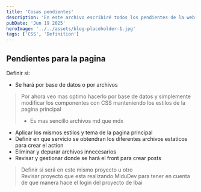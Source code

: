 ```yaml
---
title: 'Cosas pendientes'
description: 'En este archivo escribiré todos los pendientes de la web'
pubDate: 'Jun 19 2025'
heroImage: '../../assets/blog-placeholder-1.jpg'
tags: ['CSS', 'Definition']
---
```


## Pendientes para la pagina

Definir si:
- Se hará por base de datos o por archivos

> Por ahora veo mas optimo hacerlo por base de datos y simplemente modificar los componentes con CSS manteniendo los estilos de la pagina principal<br>
> - Es mas sencillo archivos md que mdx

- Aplicar los mismos estilos y tema de la pagina principal
- Definir en que servicio se obtendran los diferentes archivos estaticos para crear el action
- Eliminar y depurar archivos innecesarios
- Revisar y gestionar donde se hará el front para crear posts

> Definir si será en este mismo proyecto u otro<br>
> Revisar proyecto que esta realizando MiduDev para tener en cuenta de que manera hace el login del proyecto de Ibai